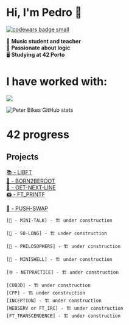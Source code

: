# Hi, I'm Pedro 👋
  <a target="_blank" href="https://www.codewars.com/r/C6HkBg"><img src="https://www.codewars.com/users/peterbikes/badges/small" alt="codewars badge small" /></a>

🎸 __Music student and teacher__ <br>
🧩 __Passionate about logic__ <br>
🖥️ __Studying at 42 Porto__ <br>

# I have worked with:
<p align="left">
  <a href="https://skillicons.dev">
    <img src="https://skillicons.dev/icons?i=c,cpp,github,bash,linux,vim,vscode,markdown,atom,ableton" />
  </a>
</p>

<!--[![GitHub Streak](https://streak-stats.demolab.com/?user=peterbikes)](https://git.io/streak-stats)-->
![Peter Bikes GitHub stats](https://github-readme-stats.vercel.app/api?username=peterbikes&show_icons=true&theme=transparent)
# 42 progress

## Projects

  [📚 - LIBFT](https://github.com/peterbikes/42_Libft)
   <br>
   [🌲 - BORN2BEROOT](https://github.com/peterbikes/42_Born2BeRoot)
   <br>
  [🔄 - GET-NEXT-LINE](https://github.com/peterbikes/42_GetNextLine)
    <br>
  [🖨️ - FT_PRINTF](https://github.com/peterbikes/42_FtPrintf)
    <br>
  
  [🔀 - PUSH-SWAP](https://github.com/peterbikes/42_PushSwap)
    <br>
  
    [💬 - MINI-TALK] - 🏗️ under construction
  
    [🐬 - SO-LONG] - 🏗️ under construction
  
    [🍜 - PHILOSOPHERS] - 🏗️ under construction
  
    [🐚 - MINISHELL] - 🏗️ under construction
  
    [🌐 - NETPRACTICE] - 🏗️ under construction

    [CUB3D] - 🏗️ under construction
    [CPP] - 🏗️ under construction
    [INCEPTION] - 🏗️ under construction
    [WEBSERV or FT_IRC] - 🏗️ under construction
    [FT_TRANSCENDENCE] - 🏗️ under construction

